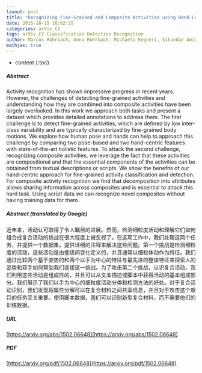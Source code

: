 ```yaml
---
layout: post
title: "Recognizing Fine-Grained and Composite Activities using Hand-Centric Features and Script Data"
date: 2015-10-15 16:02:19
categories: arXiv_CV
tags: arXiv_CV Classification Detection Recognition
author: Marcus Rohrbach, Anna Rohrbach, Michaela Regneri, Sikandar Amin, Mykhaylo Andriluka, Manfred Pinkal, Bernt Schiele
mathjax: true
---
```


* content
{:toc}

##### Abstract
Activity recognition has shown impressive progress in recent years. However, the challenges of detecting fine-grained activities and understanding how they are combined into composite activities have been largely overlooked. In this work we approach both tasks and present a dataset which provides detailed annotations to address them. The first challenge is to detect fine-grained activities, which are defined by low inter-class variability and are typically characterized by fine-grained body motions. We explore how human pose and hands can help to approach this challenge by comparing two pose-based and two hand-centric features with state-of-the-art holistic features. To attack the second challenge, recognizing composite activities, we leverage the fact that these activities are compositional and that the essential components of the activities can be obtained from textual descriptions or scripts. We show the benefits of our hand-centric approach for fine-grained activity classification and detection. For composite activity recognition we find that decomposition into attributes allows sharing information across composites and is essential to attack this hard task. Using script data we can recognize novel composites without having training data for them.

##### Abstract (translated by Google)
近年来，活动认可取得了令人瞩目的进展。然而，检测细粒度活动和理解它们如何组合成复合活动的挑战在很大程度上被忽视了。在这项工作中，我们处理这两个任务，并提供一个数据集，提供详细的注释来解决这些问题。第一个挑战是检测细粒度的活动，这些活动是由低级间变化定义的，并且通常以细粒体动作为特征。我们通过比较两个基于姿势的和两个以手为中心的特征与最先进的整体特征来探索人的姿势和双手如何帮助我们迎接这一挑战。为了攻击第二个挑战，认识复合活动，我们利用这些活动是组成性的，并且可以从文本描述或脚本中获得活动的基本组成部分。我们展示了我们以手为中心的细粒度活动分类和检测方法的好处。对于复合活动识别，我们发现将属性分解可以在复合材料之间共享信息，并且对于攻击这个艰巨的任务至关重要。使用脚本数据，我们可以识别新型复合材料，而不需要他们的训练数据。

##### URL
[https://arxiv.org/abs/1502.06648](https://arxiv.org/abs/1502.06648)

##### PDF
[https://arxiv.org/pdf/1502.06648](https://arxiv.org/pdf/1502.06648)

